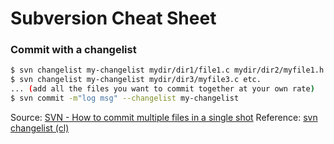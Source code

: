 # Subversion Cheat Sheet

### Commit with a changelist
```bash
$ svn changelist my-changelist mydir/dir1/file1.c mydir/dir2/myfile1.h
$ svn changelist my-changelist mydir/dir3/myfile3.c etc.
... (add all the files you want to commit together at your own rate)
$ svn commit -m"log msg" --changelist my-changelist
```
Source: [SVN - How to commit multiple files in a single shot](https://stackoverflow.com/a/4335763/6146580)
Reference: [svn changelist (cl)](http://svnbook.red-bean.com/en/1.6/svn.ref.svn.c.changelist.html)
